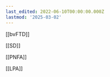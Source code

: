 ```yaml
---
last_edited: 2022-06-10T00:00:00.000Z
lastmod: '2025-03-02'
---
```





  

[[bvFTD]]

[[SD]]

[[PNFA]]

[[LPA]]

